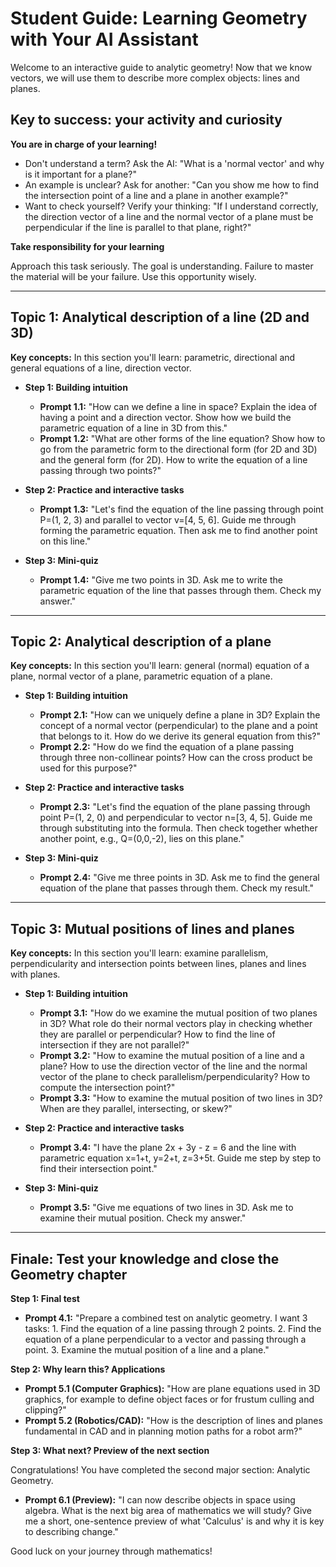 # Student Guide: Learning Geometry with Your AI Assistant

Welcome to an interactive guide to analytic geometry! Now that we know vectors, we will use them to describe more complex objects: lines and planes.

## Key to success: your activity and curiosity

**You are in charge of your learning!**

* Don't understand a term? Ask the AI: "What is a 'normal vector' and why is it important for a plane?"
* An example is unclear? Ask for another: "Can you show me how to find the intersection point of a line and a plane in another example?"
* Want to check yourself? Verify your thinking: "If I understand correctly, the direction vector of a line and the normal vector of a plane must be perpendicular if the line is parallel to that plane, right?"

**Take responsibility for your learning**

Approach this task seriously. The goal is understanding. Failure to master the material will be your failure. Use this opportunity wisely.

---

## Topic 1: Analytical description of a line (2D and 3D)

**Key concepts:** In this section you'll learn: parametric, directional and general equations of a line, direction vector.

* **Step 1: Building intuition**
    * **Prompt 1.1:** "How can we define a line in space? Explain the idea of having a point and a direction vector. Show how we build the parametric equation of a line in 3D from this."
    * **Prompt 1.2:** "What are other forms of the line equation? Show how to go from the parametric form to the directional form (for 2D and 3D) and the general form (for 2D). How to write the equation of a line passing through two points?"

* **Step 2: Practice and interactive tasks**
    * **Prompt 1.3:** "Let's find the equation of the line passing through point P=(1, 2, 3) and parallel to vector v=[4, 5, 6]. Guide me through forming the parametric equation. Then ask me to find another point on this line."

* **Step 3: Mini-quiz**
    * **Prompt 1.4:** "Give me two points in 3D. Ask me to write the parametric equation of the line that passes through them. Check my answer."

---

## Topic 2: Analytical description of a plane

**Key concepts:** In this section you'll learn: general (normal) equation of a plane, normal vector of a plane, parametric equation of a plane.

* **Step 1: Building intuition**
    * **Prompt 2.1:** "How can we uniquely define a plane in 3D? Explain the concept of a normal vector (perpendicular) to the plane and a point that belongs to it. How do we derive its general equation from this?"
    * **Prompt 2.2:** "How do we find the equation of a plane passing through three non-collinear points? How can the cross product be used for this purpose?"

* **Step 2: Practice and interactive tasks**
    * **Prompt 2.3:** "Let's find the equation of the plane passing through point P=(1, 2, 0) and perpendicular to vector n=[3, 4, 5]. Guide me through substituting into the formula. Then check together whether another point, e.g., Q=(0,0,-2), lies on this plane."

* **Step 3: Mini-quiz**
    * **Prompt 2.4:** "Give me three points in 3D. Ask me to find the general equation of the plane that passes through them. Check my result."

---

## Topic 3: Mutual positions of lines and planes

**Key concepts:** In this section you'll learn: examine parallelism, perpendicularity and intersection points between lines, planes and lines with planes.

* **Step 1: Building intuition**
    * **Prompt 3.1:** "How do we examine the mutual position of two planes in 3D? What role do their normal vectors play in checking whether they are parallel or perpendicular? How to find the line of intersection if they are not parallel?"
    * **Prompt 3.2:** "How to examine the mutual position of a line and a plane? How to use the direction vector of the line and the normal vector of the plane to check parallelism/perpendicularity? How to compute the intersection point?"
    * **Prompt 3.3:** "How to examine the mutual position of two lines in 3D? When are they parallel, intersecting, or skew?"

* **Step 2: Practice and interactive tasks**
    * **Prompt 3.4:** "I have the plane 2x + 3y - z = 6 and the line with parametric equation x=1+t, y=2+t, z=3+5t. Guide me step by step to find their intersection point."

* **Step 3: Mini-quiz**
    * **Prompt 3.5:** "Give me equations of two lines in 3D. Ask me to examine their mutual position. Check my answer."

---

## Finale: Test your knowledge and close the Geometry chapter

**Step 1: Final test**

* **Prompt 4.1:** "Prepare a combined test on analytic geometry. I want 3 tasks: 1. Find the equation of a line passing through 2 points. 2. Find the equation of a plane perpendicular to a vector and passing through a point. 3. Examine the mutual position of a line and a plane."

**Step 2: Why learn this? Applications**

* **Prompt 5.1 (Computer Graphics):** "How are plane equations used in 3D graphics, for example to define object faces or for frustum culling and clipping?"
* **Prompt 5.2 (Robotics/CAD):** "How is the description of lines and planes fundamental in CAD and in planning motion paths for a robot arm?"

**Step 3: What next? Preview of the next section**

Congratulations! You have completed the second major section: Analytic Geometry.

* **Prompt 6.1 (Preview):** "I can now describe objects in space using algebra. What is the next big area of mathematics we will study? Give me a short, one-sentence preview of what 'Calculus' is and why it is key to describing change."

Good luck on your journey through mathematics!
